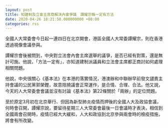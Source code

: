 ```yaml
---
layout: post
title: 知建制及立會主席商解決內會爭議　譚耀宗稱一定有方法
date: 2020-04-26 18:21:50.000000000 +08:00
categories: rss
---
```


全國人大常委會今日起一連四日在北京開會，港區全國人大常委譚耀宗，則在香港透過視像會議參與。

譚耀宗會後被問到，中央對立法會內會主席選舉的議爭，是否已經有對策，還是無計可施。他說，「方法一定有」，亦知道建制派議員和立法會主席都正商討如何處理相關問題。

他說，中央很關心《基本法》在本港的落實情況，港澳辦和中聯辦早前發文譴責主持會議的公民黨郭榮鏗，故意阻撓議會正常運作，是合情、合理、合法。他又說，今天的人大常委會會議並沒有討論《基本法》第22條關於「兩辦」的定位問題。

至於原定3月初在北京舉行、但因為新型肺炎疫情而押後的全國人大及政協會議，何時會召開，譚耀宗說，要留待星期三人大常委會最後一日會議時才表決，相信到全國兩會召開時，疫情已經大大緩和，人大和政協到北京參與兩會時的檢疫措施，將會有所改變。
